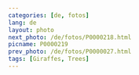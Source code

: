 ```yaml
---
categories: [de, fotos]
lang: de
layout: photo
next_photo: /de/fotos/P0000218.html
picname: P0000219
prev_photo: /de/fotos/P0000027.html
tags: [Giraffes, Trees]
---
```

